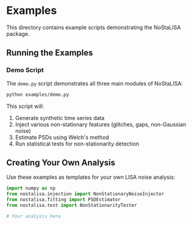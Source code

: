 # Examples

This directory contains example scripts demonstrating the NoStaLISA package.

## Running the Examples

### Demo Script

The `demo.py` script demonstrates all three main modules of NoStaLISA:

```bash
python examples/demo.py
```

This script will:
1. Generate synthetic time series data
2. Inject various non-stationary features (glitches, gaps, non-Gaussian noise)
3. Estimate PSDs using Welch's method
4. Run statistical tests for non-stationarity detection

## Creating Your Own Analysis

Use these examples as templates for your own LISA noise analysis:

```python
import numpy as np
from nostalisa.injection import NonStationaryNoiseInjector
from nostalisa.fitting import PSDEstimator
from nostalisa.test import NonStationarityTester

# Your analysis here
```
